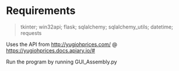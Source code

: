 # Requirements
>tkinter; win32api; flask; sqlalchemy; sqlalchemy_utils; datetime; requests

Uses the API from http://yugiohprices.com/ @ https://yugiohprices.docs.apiary.io/#

Run the program by running GUI_Assembly.py
